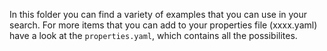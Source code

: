 In this folder you can find a variety of examples that you can use in your search. For more items that you can add to your properties file (xxxx.yaml) have a look at the `properties.yaml`, which contains all the possibilites.      
